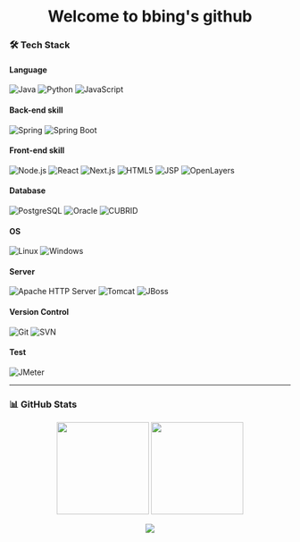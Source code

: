 <!-- Profile Header -->
<h1 align="center">Welcome to bbing's github</h1>

<!-- <p align="center">
  🧑‍💻 Developer | 🌱 Learner | 💡 Creator <br>
  Passionate about building things that matter.
</p> -->


<!-- Tech Stack 
### 🛠️ Tech Stack
- 💻 Languages: **JavaScript**, **Python**, **TypeScript**
- 🌐 Frontend: **React**, **Next.js**, **HTML5**, **CSS3**
- 🔧 Tools: **Git**, **VSCode**, **Figma**, **Postman**
- ☁️ Learning: **Docker**, **AWS**, **Go**
-->

### 🛠️ Tech Stack

#### Language
![Java](https://img.shields.io/badge/Java-ED8B00?logo=openjdk&logoColor=white&style=flat)
![Python](https://img.shields.io/badge/Python-3776AB?logo=python&logoColor=white&style=flat)
![JavaScript](https://img.shields.io/badge/JavaScript-F7DF1E?logo=javascript&logoColor=black&style=flat)

#### Back-end skill
![Spring](https://img.shields.io/badge/Spring-6DB33F?logo=spring&logoColor=white&style=flat)
![Spring Boot](https://img.shields.io/badge/SpringBoot-6DB33F?logo=springboot&logoColor=white&style=flat)

#### Front-end skill
![Node.js](https://img.shields.io/badge/Node.js-339933?logo=nodedotjs&logoColor=white&style=flat)
![React](https://img.shields.io/badge/React-61DAFB?logo=react&logoColor=black&style=flat)
![Next.js](https://img.shields.io/badge/Next.js-000000?logo=nextdotjs&logoColor=white&style=flat)
![HTML5](https://img.shields.io/badge/HTML5-E34F26?logo=html5&logoColor=white&style=flat)
![JSP](https://img.shields.io/badge/JSP-007396?logo=java&logoColor=white&style=flat)
![OpenLayers](https://img.shields.io/badge/OpenLayers-1F6B75?logo=openlayers&logoColor=white&style=flat)

#### Database
![PostgreSQL](https://img.shields.io/badge/PostgreSQL-336791?logo=postgresql&logoColor=white&style=flat)
![Oracle](https://img.shields.io/badge/Oracle-F80000?logo=oracle&logoColor=white&style=flat)
![CUBRID](https://img.shields.io/badge/CUBRID-1A4CA1?logo=cubrid&logoColor=white&style=flat)

#### OS
![Linux](https://img.shields.io/badge/Linux-FCC624?logo=linux&logoColor=black&style=flat)
![Windows](https://img.shields.io/badge/Windows-0078D6?logo=windows&logoColor=white&style=flat)

#### Server
![Apache HTTP Server](https://img.shields.io/badge/Apache_HTTP_Server-D22128?logo=apache&logoColor=white&style=flat)
![Tomcat](https://img.shields.io/badge/Tomcat-F8DC75?logo=apachetomcat&logoColor=black&style=flat)
![JBoss](https://img.shields.io/badge/JBoss-EA1E0C?logo=redhat&logoColor=white&style=flat)

#### Version Control
  ![Git](https://img.shields.io/badge/Git-F05032?logo=git&logoColor=white&style=flat)
  ![SVN](https://img.shields.io/badge/Subversion-809CC9?logo=subversion&logoColor=white&style=flat)

#### Test
![JMeter](https://img.shields.io/badge/JMeter-D22128?logo=apachejmeter&logoColor=white&style=flat)
<!-- GitHub Stats -->

<hr/>

### 📊 GitHub Stats
<p align="center">
  <img src="https://github-readme-stats.vercel.app/api?username=ldb0316&show_icons=true&theme=tokyonight" height="165" />
  <img src="https://github-readme-stats.vercel.app/api/top-langs/?username=ldb0316&layout=compact&theme=tokyonight" height="165" />
</p>


<!-- Fun Section
### ✨ About bbzz
- 💬 닉네임은 벌 소리에서 왔어요... 윙윙~
- 🤔 문제 해결을 좋아하고, 팀과 협업하는 걸 즐깁니다.
- 🚀 사이드 프로젝트와 오픈소스 기여를 좋아해요.
- 📚 항상 배우고 성장하는 중입니다.
-->
<!-- Quote / Motto
> “Code is like humor. When you have to explain it, it’s bad.” – Cory House
-->
<!-- Footer -->
<p align="center">
  <img src="https://capsule-render.vercel.app/api?type=waving&color=auto&height=100&section=footer"/>
</p>
